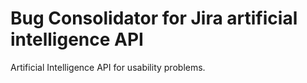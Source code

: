 # Bug Consolidator for Jira artificial intelligence API
Artificial Intelligence API for usability problems. 
